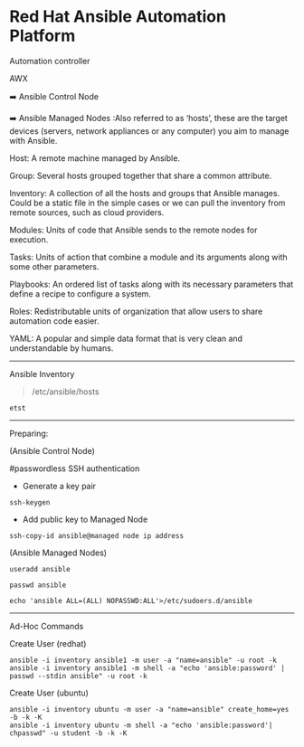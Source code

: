 # Red Hat Ansible Automation Platform

Automation controller

AWX 

:arrow_right: Ansible Control Node

:arrow_right: Ansible Managed Nodes :Also referred to as ‘hosts’, these are the target devices (servers, network appliances or any computer) you aim to manage with Ansible.

Host: A remote machine managed by Ansible.

Group: Several hosts grouped together that share a common attribute.

Inventory: A collection of all the hosts and groups that Ansible manages. Could be a static file in the simple cases or we can pull the inventory from remote sources, such as cloud providers.

Modules: Units of code that Ansible sends to the remote nodes for execution.

Tasks: Units of action that combine a module and its arguments along with some other parameters.

​​Playbooks: An ordered list of tasks along with its necessary parameters that define a recipe to configure a system.

Roles: Redistributable units of organization that allow users to share automation code easier.

YAML: A popular and simple data format that is very clean and understandable by humans.

---
Ansible Inventory
> /etc/ansible/hosts

`etst`

---

Preparing:


(Ansible Control Node)

#passwordless SSH authentication
* Generate a key pair
```
ssh-keygen
```
* Add public key to Managed Node
```
ssh-copy-id ansible@managed node ip address
```


(Ansible Managed Nodes)
```
useradd ansible
```
```
passwd ansible
```
```
echo 'ansible ALL=(ALL) NOPASSWD:ALL'>/etc/sudoers.d/ansible
```
----
Ad-Hoc Commands

Create User (redhat)
```
ansible -i inventory ansible1 -m user -a "name=ansible" -u root -k
ansible -i inventory ansible1 -m shell -a "echo 'ansible:password' | passwd --stdin ansible" -u root -k
```
Create User (ubuntu)
```
ansible -i inventory ubuntu -m user -a "name=ansible" create_home=yes -b -k -K
ansible -i inventory ubuntu -m shell -a "echo 'ansible:password'| chpasswd" -u student -b -k -K
```



